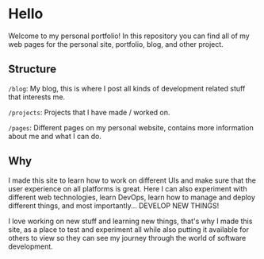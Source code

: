 # Hello

Welcome to my personal portfolio! In this repository you can find all of my web pages for the personal site, portfolio, blog, and other project.

## Structure

`/blog`: My blog, this is where I post all kinds of development related stuff that interests me.

`/projects`: Projects that I have made / worked on.

`/pages`: Different pages on my personal website, contains more information about me and what I can do.

## Why

I made this site to learn how to work on different UIs and make sure that the user experience on all platforms is great. Here I can also experiment with different web technologies, learn DevOps, learn how to manage and deploy different things, and most importantly... DEVELOP NEW THINGS!

I love working on new stuff and learning new things, that's why I made this site, as a place to test and experiment all while also putting it available for others to view so they can see my journey through the world of software development.
